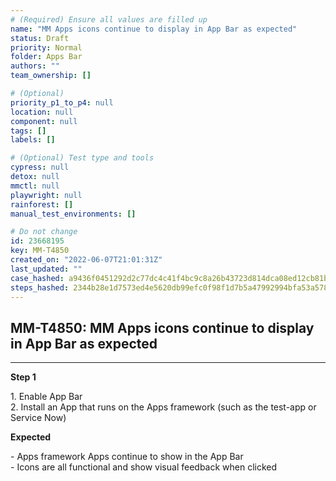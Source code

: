```yaml
---
# (Required) Ensure all values are filled up
name: "MM Apps icons continue to display in App Bar as expected"
status: Draft
priority: Normal
folder: Apps Bar
authors: ""
team_ownership: []

# (Optional)
priority_p1_to_p4: null
location: null
component: null
tags: []
labels: []

# (Optional) Test type and tools
cypress: null
detox: null
mmctl: null
playwright: null
rainforest: []
manual_test_environments: []

# Do not change
id: 23668195
key: MM-T4850
created_on: "2022-06-07T21:01:31Z"
last_updated: ""
case_hashed: a9436f0451292d2c77dc4c41f4bc9c8a26b43723d814dca08ed12cb81b8e2336d035a73e21b479db19fd6be0023ca923
steps_hashed: 2344b28e1d7573ed4e5620db99efc0f98f1d7b5a47992994bfa53a5786fc046a2c0859e475ffabfd3df00439c3cfea57
---
```


<!-- (Auto-generated) Based on frontmatter's "key" and "name" -->

## MM-T4850: MM Apps icons continue to display in App Bar as expected

---

**Step 1**

1\. Enable App Bar\
2\. Install an App that runs on the Apps framework (such as the test-app or Service Now)

**Expected**

\- Apps framework Apps continue to show in the App Bar\
\- Icons are all functional and show visual feedback when clicked
